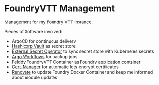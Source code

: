 # FoundryVTT Management

Management for my Foundry VTT instance.

Pieces of Software involved:

- [ArgoCD](https://argoproj.github.io/cd/) for continuous delivery
- [Hashicorp Vault](https://www.hashicorp.com/products/vault) as secret store
- [External Secret Operator](https://external-secrets.io/latest/) to sync secret store with Kubernetes secrets
- [Argo Workflows](https://argoproj.github.io/workflows/) for backup jobs
- [Felddy FoundryVTT Container](https://github.com/felddy/foundryvtt-docker) as Foundry application container
- [Cert-Manager](https://cert-manager.io/) for automatic lets-encrypt certificates
- [Renovate](https://www.mend.io/renovate/) to update Foundry Docker Container and keep me informed about module updates
